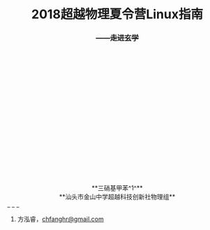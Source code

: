 # <center>2018超越物理夏令营Linux指南</center>
### <center>~~**——走进玄学**~~</center>
<br>
<br>
<br>
<br>
<br>
<br>
<br>
<br>
<!--TODO:插入超越图片-->
<br>
<br>
<br>
<br>
<br>
<br>
<br>
<br>
<br>
<br>
<center>**三硝基甲苯^1^**</center>
<center>**汕头市金山中学超越科技创新社物理组**</center>
<!--TODO:添加图片-->
_ _ _

1. 方泓睿，chfanghr@gmail.com